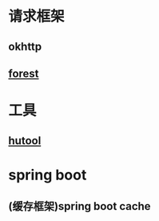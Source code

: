 # 请求框架

## okhttp
## [forest](https://forest.dtflyx.com/)

# 工具
## [hutool](https://www.hutool.cn/)

# spring boot
 
## (缓存框架)spring boot cache